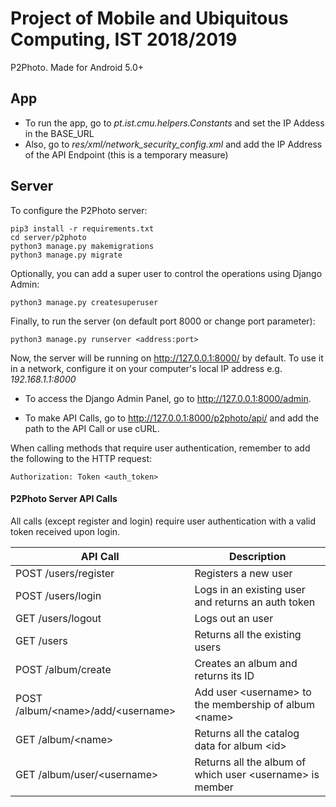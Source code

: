 # Project of Mobile and Ubiquitous Computing, IST 2018/2019

P2Photo. Made for Android 5.0+

## App

- To run the app, go to *pt.ist.cmu.helpers.Constants* and set the IP Addess in the BASE_URL
- Also, go to *res/xml/network_security_config.xml* and add the IP Address of the API Endpoint (this is a temporary measure)

## Server

To configure the P2Photo server:

```
pip3 install -r requirements.txt
cd server/p2photo
python3 manage.py makemigrations
python3 manage.py migrate
```

Optionally, you can add a super user to control the operations using Django Admin:

```
python3 manage.py createsuperuser
```

Finally, to run the server (on default port 8000 or change port parameter):

```
python3 manage.py runserver <address:port>
```

Now, the server will be running on http://127.0.0.1:8000/ by default. To use it in a network, configure it on your computer's local IP address e.g. *192.168.1.1:8000*

- To access the Django Admin Panel, go to http://127.0.0.1:8000/admin.

- To make API Calls, go to http://127.0.0.1:8000/p2photo/api/ and add the path to the API Call or use cURL.

When calling methods that require user authentication, remember to add the following to the HTTP request:

```
Authorization: Token <auth_token>
```

#### P2Photo Server API Calls

All calls (except register and login) require user authentication with a valid token received upon login.

| API Call  | Description |
| ------------- | ------------- |
| POST /users/register  | Registers a new user  |
| POST /users/login  | Logs in an existing user and returns an auth token  |
| GET /users/logout  | Logs out an user |
| GET /users  | Returns all the existing users  |
| POST /album/create  | Creates an album and returns its ID  |
| POST /album/\<name\>/add/\<username\>  | Add user \<username\> to the membership of album \<name\>  |
| GET /album/\<name\> | Returns all the catalog data for album \<id\>  |
| GET /album/user/\<username\>  | Returns all the album of which user \<username\> is member  |
